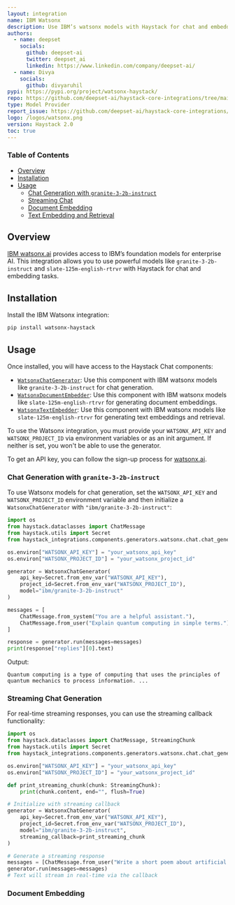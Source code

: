 ```yaml
---
layout: integration
name: IBM Watsonx
description: Use IBM’s watsonx models with Haystack for chat and embedding tasks via the new Watsonx SDK integration.
authors:
  - name: deepset
    socials:
      github: deepset-ai
      twitter: deepset_ai
      linkedin: https://www.linkedin.com/company/deepset-ai/
  - name: Divya
    socials:
      github: divyaruhil
pypi: https://pypi.org/project/watsonx-haystack/
repo: https://github.com/deepset-ai/haystack-core-integrations/tree/main/integrations/watsonx
type: Model Provider
report_issue: https://github.com/deepset-ai/haystack-core-integrations/issues
logo: /logos/watsonx.png
version: Haystack 2.0
toc: true
---
```


### Table of Contents

- [Overview](#overview)
- [Installation](#installation)
- [Usage](#usage)
  - [Chat Generation with `granite-3-2b-instruct`](#chat-generation-with-granite-3-2b-instruct)
  - [Streaming Chat](#streaming-chat)
  - [Document Embedding](#document-embedding)
  - [Text Embedding and Retrieval](#text-embedding-and-retrieval)

## Overview

[IBM watsonx.ai](https://www.ibm.com/products/watsonx-ai) provides access to IBM’s foundation models for enterprise AI. This integration allows you to use powerful models like `granite-3-2b-instruct` and `slate-125m-english-rtrvr` with Haystack for chat and embedding tasks.

## Installation

Install the IBM Watsonx integration:

```bash
pip install watsonx-haystack
```

## Usage

Once installed, you will have access to the Haystack Chat components:
- [`WatsonxChatGenerator`](https://docs.haystack.deepset.ai/docs/watsonxchatgenerator): Use this component with IBM watsonx models like `granite-3-2b-instruct` for chat generation.
- [`WatsonxDocumentEmbedder`](https://docs.haystack.deepset.ai/docs/watsonxdocumentembedder): Use this component with IBM watsonx models like `slate-125m-english-rtrvr` for generating document embeddings.
- [`WatsonxTextEmbedder`](https://docs.haystack.deepset.ai/docs/watsonxtextembedder): Use this component with IBM watsonx models like `slate-125m-english-rtrvr` for generating text embeddings and retrieval.

To use the Watsonx integration, you must provide your `WATSONX_API_KEY` and `WATSONX_PROJECT_ID` via environment variables or as an init argument. If neither is set, you won't be able to use the generator.

To get an API key, you can follow the sign-up process for [watsonx.ai](https://www.ibm.com/products/watsonx-ai).


### Chat Generation with `granite-3-2b-instruct`

To use Watsonx models for chat generation, set the `WATSONX_API_KEY` and `WATSONX_PROJECT_ID` environment variable and then initialize a `WatsonxChatGenerator` with `"ibm/granite-3-2b-instruct"`:

```python
import os
from haystack.dataclasses import ChatMessage
from haystack.utils import Secret
from haystack_integrations.components.generators.watsonx.chat.chat_generator import WatsonxChatGenerator

os.environ["WATSONX_API_KEY"] = "your_watsonx_api_key"
os.environ["WATSONX_PROJECT_ID"] = "your_watsonx_project_id"

generator = WatsonxChatGenerator(
    api_key=Secret.from_env_var("WATSONX_API_KEY"),
    project_id=Secret.from_env_var("WATSONX_PROJECT_ID"),
    model="ibm/granite-3-2b-instruct"
)

messages = [
    ChatMessage.from_system("You are a helpful assistant."),
    ChatMessage.from_user("Explain quantum computing in simple terms.")
]

response = generator.run(messages=messages)
print(response["replies"][0].text)
```

Output:

```shell
Quantum computing is a type of computing that uses the principles of quantum mechanics to process information. ...
```

### Streaming Chat Generation

For real-time streaming responses, you can use the streaming callback functionality:

```python
import os
from haystack.dataclasses import ChatMessage, StreamingChunk
from haystack.utils import Secret
from haystack_integrations.components.generators.watsonx.chat.chat_generator import WatsonxChatGenerator

os.environ["WATSONX_API_KEY"] = "your_watsonx_api_key"
os.environ["WATSONX_PROJECT_ID"] = "your_watsonx_project_id"

def print_streaming_chunk(chunk: StreamingChunk):
    print(chunk.content, end="", flush=True)

# Initialize with streaming callback
generator = WatsonxChatGenerator(
    api_key=Secret.from_env_var("WATSONX_API_KEY"),
    project_id=Secret.from_env_var("WATSONX_PROJECT_ID"),
    model="ibm/granite-3-2b-instruct",
    streaming_callback=print_streaming_chunk
)

# Generate a streaming response
messages = [ChatMessage.from_user("Write a short poem about artificial intelligence.")]
generator.run(messages=messages)
# Text will stream in real-time via the callback
```

### Document Embedding


